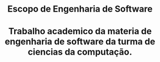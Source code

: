 
<h1 align="center"> Escopo de Engenharia de Software </h1>
<div>
<h1 align="center"> Trabalho academico da materia de engenharia de software da turma de ciencias da computação. </h1>

